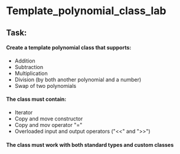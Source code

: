 # Template_polynomial_class_lab
## Task: 
#### Create a template polynomial class that supports:
- Addition
- Subtraction
- Multiplication
- Division (by both another polynomial and a number)
- Swap of two polynomials
#### The class must contain:
- Iterator
- Copy and move constructor
- Copy and mov operator "="
- Overloaded input and output operators ("<<" and ">>")
#### The class must work with both standard types and custom classes
